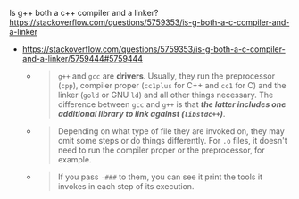 
Is g++ both a c++ compiler and a linker? https://stackoverflow.com/questions/5759353/is-g-both-a-c-compiler-and-a-linker
- https://stackoverflow.com/questions/5759353/is-g-both-a-c-compiler-and-a-linker/5759444#5759444
  * > `g++` and `gcc` are **drivers**. Usually, they run the preprocessor (`cpp`), compiler proper (`cc1plus` for C++ and `cc1` for C) and the linker (`gold` or GNU `ld`) and all other things necessary. The difference between `gcc` and `g++` is that ***the latter includes one additional library to link against (`libstdc++`)***.
  * > Depending on what type of file they are invoked on, they may omit some steps or do things differently. For `.o` files, it doesn't need to run the compiler proper or the preprocessor, for example.
  * > If you pass `-###` to them, you can see it print the tools it invokes in each step of its execution.
